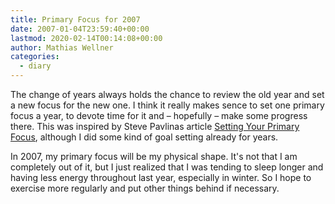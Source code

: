 ```yaml
---
title: Primary Focus for 2007
date: 2007-01-04T23:59:40+00:00
lastmod: 2020-02-14T00:14:08+00:00
author: Mathias Wellner
categories:
  - diary
---
```

The change of years always holds the chance to review the old year and set a new focus for the new one. I think it really makes sence to set one primary focus a year, to devote time for it and &#8211; hopefully &#8211; make some progress there. This was inspired by Steve Pavlinas article [Setting Your Primary Focus](http://www.stevepavlina.com/blog/2006/12/setting-your-primary-focus/), although I did some kind of goal setting already for years. 

In 2007, my primary focus will be my physical shape. It's not that I am completely out of it, but I just realized that I was tending to sleep longer and having less energy throughout last year, especially in winter. So I hope to exercise more regularly and put other things behind if necessary.